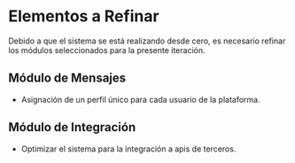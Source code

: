 # Elementos a Refinar

Debido a que el sistema se está realizando desde cero, es necesario refinar los módulos seleccionados para la presente iteración.

## Módulo de Mensajes

- Asignación de un perfil único para cada usuario de la plataforma.

## Módulo de Integración

- Optimizar el sistema para la integración a apis de terceros.

